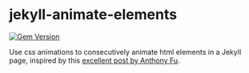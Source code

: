 # jekyll-animate-elements

[![Gem Version](https://badge.fury.io/rb/jekyll-animate-elements.svg)](http://badge.fury.io/rb/jekyll-animate-elements)

Use css animations to consecutively animate html elements in a Jekyll page, inspired by this [excellent post by Anthony Fu](https://antfu.me/posts/sliding-enter-animation).
